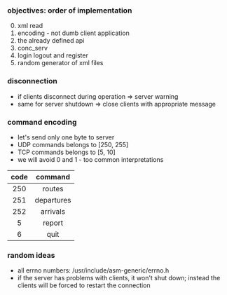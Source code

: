 ### objectives: order of implementation

0. xml read
0. encoding - not dumb client application
0. the already defined api
0. conc_serv
0. login logout and register
0. random generator of xml files

### disconnection

- if clients disconnect during operation => server warning
- same for server shutdown => close clients with appropriate message

### command encoding 

- let's send only one byte to server
- UDP commands belongs to [250, 255]
- TCP commands belongs to [5, 10]
- we will avoid 0 and 1 - too common interpretations

| code | command    |
|:----:|:----------:|
| 250  | routes     |
| 251  | departures |
| 252  | arrivals   |
| 5    | report     |
| 6    | quit       |

### random ideas

- all errno numbers: /usr/include/asm-generic/errno.h
- if the server has problems with clients, it won't shut down; instead the clients will be forced to restart the connection
